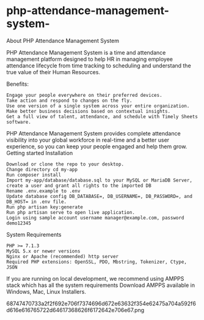 # php-attendance-management-system-
About PHP Attendance Management System

PHP Attendance Management System is a time and attendance management platform designed to help HR in managing employee attendance lifecycle from time tracking to scheduling and understand the true value of their Human Resources.

Benefits:

    Engage your people everywhere on their preferred devices.
    Take action and respond to changes on the fly.
    Use one version of a single system across your entire organization.
    Make better business decisions based on contextual insights.
    Get a full view of talent, attendance, and schedule with Timely Sheets software.

PHP Attendance Management System provides complete attendance visibility into your global workforce in real-time and a better user experience, so you can keep your people engaged and help them grow.
Getting started
Installation

    Download or clone the repo to your desktop.
    Change directory cd my-app
    Run composer install
    Import my-app/database/database.sql to your MySQL or MariaDB Server, create a user and grant all rights to the imported DB
    Rename .env.example to .env
    Update database config DB_DATABASE=, DB_USERNAME=, DB_PASSWORD=, and DB_HOST= in .env file.
    Run php artisan key:generate
    Run php artisan serve to open live application.
    Login using sample account username manager@example.com, password demo12345

System Requirements

    PHP >= 7.1.3
    MySQL 5.x or newer versions
    Nginx or Apache (recommended) http server
    Required PHP extensions: OpenSSL, PDO, Mbstring, Tokenizer, Ctype, JSON

If you are running on local development, we recommend using AMPPS stack which has all the system requirements Download AMPPS available in Windows, Mac, Linux Installers.


68747470733a2f2f692e706f7374696d672e63632f354e62475a704a592f6d616e616765722d64617368626f6172642e706e67.png
